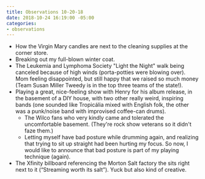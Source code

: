 ```yaml
---
title: Observations 10-20-18
date: 2018-10-24 16:19:00 -05:00
categories:
- observations
---
```


- How the Virgin Mary candles are next to the cleaning supplies at the corner store.
- Breaking out my full-blown winter coat.
- The Leukemia and Lymphoma Society "Light the Night" walk being canceled because of high winds (porta-potties were blowing over). Mom feeling disappointed, but still happy that we raised so much money (Team Susan Miller Tweedy is in the top three teams of the state!).
- Playing a great, nice-feeling show with Henry for his album release, in the basement of a DIY house, with two other really weird, inspiring bands (one sounded like Tropicália mixed with English folk, the other was a punk/noise band with improvised coffee-can drums).
	- The Wilco fans who very kindly came and tolerated the uncomfortable basement. (They're rock show veterans so it didn't faze them.)
	- Letting myself have bad posture while drumming again, and realizing that trying to sit up straight had been hurting my focus. So now, I would like to announce that bad posture is part of my playing technique (again).
- The Xfinity billboard referencing the Morton Salt factory the sits right next to it (“Streaming worth its salt”). Yuck but also kind of creative.